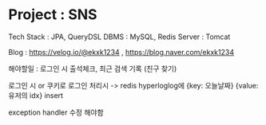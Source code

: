 # Project : SNS
Tech Stack : JPA, QueryDSL
DBMS : MySQL, Redis
Server : Tomcat

Blog : https://velog.io/@ekxk1234  ,  https://blog.naver.com/ekxk1234

해야할일 : 로그인 시 출석체크, 최근 검색 기록 (친구 찾기)

로그인 시 or 쿠키로 로그인 처리시 -> redis hyperloglog에 {key: 오늘날짜} {value: 유저의 idx} insert

exception handler 수정 해야함